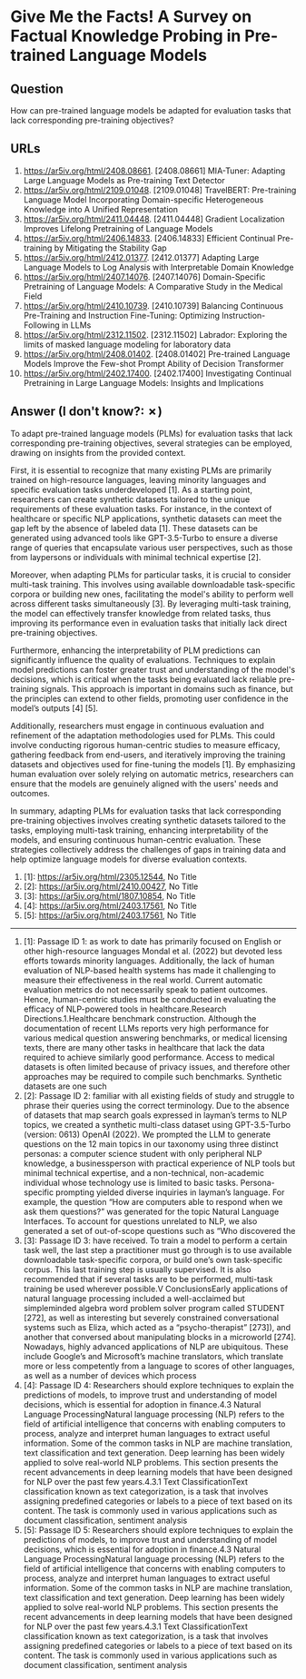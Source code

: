# Give Me the Facts! A Survey on Factual Knowledge Probing in Pre-trained Language Models

## Question

How can pre-trained language models be adapted for evaluation tasks that lack corresponding pre-training objectives?

## URLs

1. https://ar5iv.org/html/2408.08661. [2408.08661] MIA-Tuner: Adapting Large Language Models as Pre-training Text Detector
2. https://ar5iv.org/html/2109.01048. [2109.01048] TravelBERT: Pre-training Language Model Incorporating Domain-specific Heterogeneous Knowledge into A Unified Representation
3. https://ar5iv.org/html/2411.04448. [2411.04448] Gradient Localization Improves Lifelong Pretraining of Language Models
4. https://ar5iv.org/html/2406.14833. [2406.14833] Efficient Continual Pre-training by Mitigating the Stability Gap
5. https://ar5iv.org/html/2412.01377. [2412.01377] Adapting Large Language Models to Log Analysis with Interpretable Domain Knowledge
6. https://ar5iv.org/html/2407.14076. [2407.14076] Domain-Specific Pretraining of Language Models: A Comparative Study in the Medical Field
7. https://ar5iv.org/html/2410.10739. [2410.10739] Balancing Continuous Pre-Training and Instruction Fine-Tuning: Optimizing Instruction-Following in LLMs
8. https://ar5iv.org/html/2312.11502. [2312.11502] Labrador: Exploring the limits of masked language modeling for laboratory data
9. https://ar5iv.org/html/2408.01402. [2408.01402] Pre-trained Language Models Improve the Few-shot Prompt Ability of Decision Transformer
10. https://ar5iv.org/html/2402.17400. [2402.17400] Investigating Continual Pretraining in Large Language Models: Insights and Implications

## Answer (I don't know?: ✗)

To adapt pre-trained language models (PLMs) for evaluation tasks that lack corresponding pre-training objectives, several strategies can be employed, drawing on insights from the provided context.

First, it is essential to recognize that many existing PLMs are primarily trained on high-resource languages, leaving minority languages and specific evaluation tasks underdeveloped [1]. As a starting point, researchers can create synthetic datasets tailored to the unique requirements of these evaluation tasks. For instance, in the context of healthcare or specific NLP applications, synthetic datasets can meet the gap left by the absence of labeled data [1]. These datasets can be generated using advanced tools like GPT-3.5-Turbo to ensure a diverse range of queries that encapsulate various user perspectives, such as those from laypersons or individuals with minimal technical expertise [2].

Moreover, when adapting PLMs for particular tasks, it is crucial to consider multi-task training. This involves using available downloadable task-specific corpora or building new ones, facilitating the model's ability to perform well across different tasks simultaneously [3]. By leveraging multi-task training, the model can effectively transfer knowledge from related tasks, thus improving its performance even in evaluation tasks that initially lack direct pre-training objectives.

Furthermore, enhancing the interpretability of PLM predictions can significantly influence the quality of evaluations. Techniques to explain model predictions can foster greater trust and understanding of the model's decisions, which is critical when the tasks being evaluated lack reliable pre-training signals. This approach is important in domains such as finance, but the principles can extend to other fields, promoting user confidence in the model’s outputs [4] [5].

Additionally, researchers must engage in continuous evaluation and refinement of the adaptation methodologies used for PLMs. This could involve conducting rigorous human-centric studies to measure efficacy, gathering feedback from end-users, and iteratively improving the training datasets and objectives used for fine-tuning the models [1]. By emphasizing human evaluation over solely relying on automatic metrics, researchers can ensure that the models are genuinely aligned with the users' needs and outcomes.

In summary, adapting PLMs for evaluation tasks that lack corresponding pre-training objectives involves creating synthetic datasets tailored to the tasks, employing multi-task training, enhancing interpretability of the models, and ensuring continuous human-centric evaluation. These strategies collectively address the challenges of gaps in training data and help optimize language models for diverse evaluation contexts.

1. [1]:  https://ar5iv.org/html/2305.12544, No Title
2. [2]:  https://ar5iv.org/html/2410.00427, No Title
3. [3]:  https://ar5iv.org/html/1807.10854, No Title
4. [4]:  https://ar5iv.org/html/2403.17561, No Title
5. [5]:  https://ar5iv.org/html/2403.17561, No Title
---
1. [1]:  Passage ID 1: as work to date has primarily focused on English or other high-resource languages Mondal et al. (2022) but devoted less efforts towards minority languages. Additionally, the lack of human evaluation of NLP-based health systems has made it challenging to measure their effectiveness in the real world. Current automatic evaluation metrics do not necessarily speak to patient outcomes. Hence, human-centric studies must be conducted in evaluating the efficacy of NLP-powered tools in healthcare.Research Directions.1.Healthcare benchmark construction. Although the documentation of recent LLMs reports very high performance for various medical question answering benchmarks, or medical licensing texts, there are many other tasks in healthcare that lack the data required to achieve similarly good performance. Access to medical datasets is often limited because of privacy issues, and therefore other approaches may be required to compile such benchmarks. Synthetic datasets are one such
2. [2]:  Passage ID 2: familiar with all existing fields of study and struggle to phrase their queries using the correct terminology. Due to the absence of datasets that map search goals expressed in layman’s terms to NLP topics, we created a synthetic multi-class dataset using GPT-3.5-Turbo (version: 0613) OpenAI (2022). We prompted the LLM to generate questions on the 12 main topics in our taxonomy using three distinct personas: a computer science student with only peripheral NLP knowledge, a businessperson with practical experience of NLP tools but minimal technical expertise, and a non-technical, non-academic individual whose technology use is limited to basic tasks. Persona-specific prompting yielded diverse inquiries in layman’s language. For example, the question “How are computers able to respond when we ask them questions?” was generated for the topic Natural Language Interfaces. To account for questions unrelated to NLP, we also generated a set of out-of-scope questions such as “Who discovered the
3. [3]:  Passage ID 3: have received. To train a model to perform a certain task well, the last step a practitioner must go through is to use available downloadable task-specific corpora, or build one’s own task-specific corpus. This last training step is usually supervised. It is also recommended that if several tasks are to be performed, multi-task training be used wherever possible.V ConclusionsEarly applications of natural language processing included a well-acclaimed but simpleminded algebra word problem solver program called STUDENT [272], as well as interesting but severely constrained conversational systems such as Eliza, which acted as a “psycho-therapist” [273]), and another that conversed about manipulating blocks in a microworld [274]. Nowadays, highly advanced applications of NLP are ubiquitous. These include Google’s and Microsoft’s machine translators, which translate more or less competently from a language to scores of other languages, as well as a number of devices which process
4. [4]:  Passage ID 4: Researchers should explore techniques to explain the predictions of models, to improve trust and understanding of model decisions, which is essential for adoption in finance.4.3 Natural Language ProcessingNatural language processing (NLP) refers to the field of artificial intelligence that concerns with enabling computers to process, analyze and interpret human languages to extract useful information. Some of the common tasks in NLP are machine translation, text classification and text generation. Deep learning has been widely applied to solve real-world NLP problems. This section presents the recent advancements in deep learning models that have been designed for NLP over the past few years.4.3.1 Text ClassificationText classification known as text categorization, is a task that involves assigning predefined categories or labels to a piece of text based on its content. The task is commonly used in various applications such as document classification, sentiment analysis
5. [5]:  Passage ID 5: Researchers should explore techniques to explain the predictions of models, to improve trust and understanding of model decisions, which is essential for adoption in finance.4.3 Natural Language ProcessingNatural language processing (NLP) refers to the field of artificial intelligence that concerns with enabling computers to process, analyze and interpret human languages to extract useful information. Some of the common tasks in NLP are machine translation, text classification and text generation. Deep learning has been widely applied to solve real-world NLP problems. This section presents the recent advancements in deep learning models that have been designed for NLP over the past few years.4.3.1 Text ClassificationText classification known as text categorization, is a task that involves assigning predefined categories or labels to a piece of text based on its content. The task is commonly used in various applications such as document classification, sentiment analysis